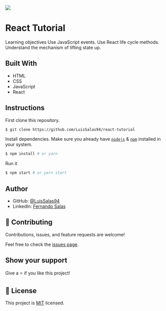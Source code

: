 ![](https://img.shields.io/badge/Microverse-blueviolet)

# React Tutorial
Learning objectives
Use JavaScript events.
Use React life cycle methods.
Understand the mechanism of lifting state up.
    
## Built With

- HTML
- CSS
- JavaScript
- React


## Instructions

First clone this repository.
```bash
$ git clone https://github.com/LuisSalas94/react-tutorial
```

Install dependencies. Make sure you already have [`nodejs`](https://nodejs.org/en/) & [`npm`](https://www.npmjs.com/) installed in your system.
```bash
$ npm install # or yarn
```

Run it
```bash
$ npm start # or yarn start
```

## Author


- GitHub: [@LuisSalas94](https://github.com/LuisSalas94)
- LinkedIn: [Fernando Salas](https://www.linkedin.com/in/luisfernandosalasgave/)

## 🤝 Contributing

Contributions, issues, and feature requests are welcome!

Feel free to check the [issues page](../../issues/).

## Show your support

Give a ⭐️ if you like this project!

## 📝 License

This project is [MIT](./MIT.md) licensed.